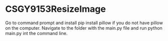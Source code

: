 # CSGY9153ResizeImage

Go to command prompt and install pip install pillow if you do not have pillow on the computer.
Navigate to the folder with the main.py file and run python main.py int the command line.